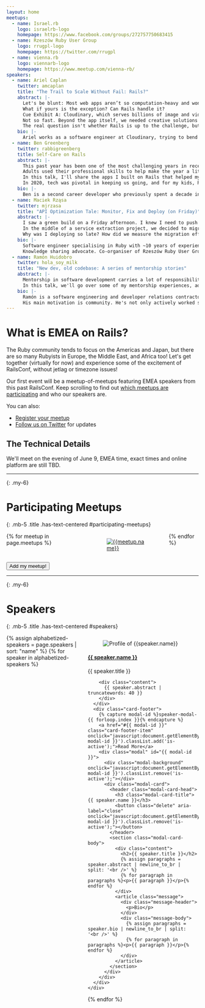 ```yaml
---
layout: home
meetups:
  - name: Israel.rb
    logo: israelrb-logo
    homepage: https://www.facebook.com/groups/272757750683415
  - name: Rzeszów Ruby User Group
    logo: rrugpl-logo
    homepage: https://twitter.com/rrugpl
  - name: vienna.rb
    logo: viennarb-logo
    homepage: https://www.meetup.com/vienna-rb/
speakers:
  - name: Ariel Caplan
    twitter: amcaplan
    title: "The Trail to Scale Without Fail: Rails?"
    abstract: |-
      Let's be blunt: Most web apps aren’t so computation-heavy and won't hit scaling issues.
      What if yours is the exception? Can Rails handle it?
      Cue Exhibit A: Cloudinary, which serves billions of image and video requests daily, including on-the-fly edits, QUICKLY, running on Rails since Day 1. Case closed?
      Not so fast. Beyond the app itself, we needed creative solutions to ensure that, as traffic rises and falls at the speed of the internet, we handle the load gracefully, and no customer overwhelms the system.
      The real question isn't whether Rails is up to the challenge, but rather: Are you?
    bio: |-
      Ariel works as a software engineer at Cloudinary, trying to bend the curve to achieve both code quality and great performance. In his experience, seeking multiple perspectives is the greatest tool available.
  - name: Ben Greenberg
    twitter: rabbigreenberg
    title: Self-Care on Rails
    abstract: |-
      This past year has been one of the most challenging years in recent memory. The pandemic has taken a toll, including on children.
      Adults used their professional skills to help make the year a little better for the kids in our lives: Therapists counseled, entertainers delighted, teachers educated... and Rails developers developed!
      In this talk, I'll share the apps I built on Rails that helped my kids and me cope, celebrate and persevere through the year.
      In 2020, tech was pivotal in keeping us going, and for my kids, Rails made the year a little more manageable.
    bio: |-
      Ben is a second career developer who previously spent a decade in the fields of adult education, community organizing, and non-profit management. He works as the Ruby developer advocate for Vonage by day and experiments with open source projects at night. He writes regularly on the intersection of community development and tech. Originally from Southern California and a long time resident of New York City, Ben now resides near Tel Aviv.
  - name: Maciek Rząsa
    twitter: mjrzasa
    title: "API Optimization Tale: Monitor, Fix and Deploy (on Friday)"
    abstract: |-
      I saw a green build on a Friday afternoon. I knew I need to push it to production before the weekend. My gut told me it was a trap. I had already stayed late to revert a broken deploy. I knew the risk.
      In the middle of a service extraction project, we decided to migrate from REST to GraphQL and optimize API usage. My deploy was a part of this radical change.
      Why was I deploying so late? How did we measure the migration effects? And why was I testing on production? I'll tell you a tale of small steps, monitoring, and old tricks in a new setting. Hope, despair, and broken production included.
    bio: |-
      Software engineer specialising in Ruby with ~10 years of experience in various domains. Interested in distributed systems, self-organising teams and writing software that matters. At Toptal where he works, he is involved in a Billing Extraction project in which a complex domain of billing is isolated as a separate service.
      Knowledge sharing advocate. Co-organiser of Rzeszów Ruby User Group. Speaker at technical conferences and meetups. Instructor at Rzeszów University of Technology.
  - name: Ramón Huidobro
    twitter: hola_soy_milk
    title: "New dev, old codebase: A series of mentorship stories"
    abstract: |-
      Mentorship in software development carries a lot of responsibility, but plays an integral part in making tech communities as well as individuals thrive.
      In this talk, we'll go over some of my mentorship experiences, adopting techniques and learning to teach, so we can teach to learn. Anyone can be a great mentor!
    bio: |-
      Ramón is a software engineering and developer relations contractor based in Vienna, Austria. He's spent the last ten years being directly involved with small businesses and startups getting their apps off the ground or back in shape!
      His main motivation is community. He's not only actively worked software builders both new and experienced, but also dedicated a time to organising conferences, workshops and other events aimed at helping empower folks in their tech journey.
---
```


<div class="content" markdown=1>

# What is EMEA on Rails?

The Ruby community tends to focus on the Americas and Japan, but there are so many Rubyists in Europe, the Middle East, and Africa too! Let's get together (virtually for now) and experience some of the excitement of RailsConf, without jetlag or timezone issues!

Our first event will be a meetup-of-meetups featuring EMEA speakers from this past RailsConf. Keep scrolling to find out [which meetups are participating](#participating-meetups) and who our speakers are.

You can also:

* [Register your meetup](https://forms.gle/s44Z78KySXYurX27A)
* [Follow us on Twitter](https://twitter.com/emeaonrails) for updates

## The Technical Details

We'll meet on the evening of June 9, EMEA time, exact times and online platform are still TBD.

</div>

----
{: .my-6}

# Participating Meetups
{: .mb-5 .title .has-text-centered #participating-meetups}

<div class="columns is-mobile is-multiline is-justify-content-center">
{% for meetup in page.meetups %}
  <div class="column is-half-mobile is-one-third-tablet is-one-quarter-desktop">
    <a href="{{meetup.homepage}}">
      <figure class="image is-2by1">
        <img src="https://res.cloudinary.com/caplan/image/upload/w_400,h_200,c_lpad,f_auto,q_auto/v1/emea-on-rails-2021/{{meetup.logo}}.jpg" alt="{{meetup.name}}" />
      </figure>
    </a>
  </div>
{% endfor %}
</div>
  <p class="mt-5 has-text-centered">
    <a href="https://forms.gle/s44Z78KySXYurX27A">
      <button class="button is-primary">
        <span class="icon"><i class="fa fa-file-text"></i></span>
        <span>Add my meetup!</span>
      </button>
    </a>
  </p>

----
{: .my-6}

# Speakers
{: .mb-5 .title .has-text-centered #speakers}

<div class="columns is-multiline is-justify-content-center">
{% assign alphabetized-speakers = page.speakers | sort: "name" %}
{% for speaker in alphabetized-speakers %}
  <div class="column is-half-mobile is-one-third-tablet">
    <div class="card is-full-mobile is-half-tablet is-one-third-desktop">
      <div class="card-image">
        <figure class="image is-1by1">
          <img src="https://res.cloudinary.com/caplan/image/twitter_name/w_400,h_400,c_fill,f_auto,q_auto/{{speaker.twitter}}.jpg" alt="Profile of {{speaker.name}}" />
        </figure>
      </div>
      <div class="card-content">
        <div class="media">
          <div class="media-content">
            <a href="https://twitter.com/{{ speaker.twitter }}" target="_blank">
              <h4 class="title is-4">{{ speaker.name }}</h4>
            </a>
            <p class="subtitle is-6 is-italic">{{ speaker.title }}</p>
          </div>
        </div>

        <div class="content">
          {{ speaker.abstract | truncatewords: 40 }}
        </div>
      </div>
      <div class="card-footer">
        {% capture modal-id %}speaker-modal-{{ forloop.index }}{% endcapture %}
        <a href="#{{ modal-id }}" class="card-footer-item" onclick="javascript:document.getElementById('{{ modal-id }}').classList.add('is-active');">Read More</a>
        <div class="modal" id="{{ modal-id }}">
          <div class="modal-background" onclick="javascript:document.getElementById('{{ modal-id }}').classList.remove('is-active');"></div>
          <div class="modal-card">
            <header class="modal-card-head">
              <h3 class="modal-card-title">{{ speaker.name }}</h3>
              <button class="delete" aria-label="close" onclick="javascript:document.getElementById('{{ modal-id }}').classList.remove('is-active');"></button>
            </header>
            <section class="modal-card-body">
              <div class="content">
                <h2>{{ speaker.title }}</h2>
                {% assign paragraphs = speaker.abstract | newline_to_br | split: '<br />' %}
                {% for paragraph in paragraphs %}<p>{{ paragraph }}</p>{% endfor %}
              </div>
              <article class="message">
                <div class="message-header">
                  <p>Bio</p>
                </div>
                <div class="message-body">
                  {% assign paragraphs = speaker.bio | newline_to_br | split: '<br />' %}
                  {% for paragraph in paragraphs %}<p>{{ paragraph }}</p>{% endfor %}
                </div>
              </article>
            </section>
          </div>
        </div>
      </div>
    </div>
  </div>
{% endfor %}
</div>

<script type="text/javascript">
  document.body.addEventListener("keyup", function(e) {
    if (e.keyCode !== 27) return;
    var modal = document.getElementsByClassName("modal is-active")[0];
    if (modal) modal.classList.remove('is-active');
  });
</script>
